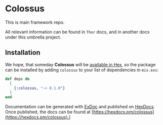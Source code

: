 # Colossus

This is main framework repo.

All relevant information can be found in `Thor` docs, and in another docs under this umbrella project.

## Installation

We hope, that someday **Colossus** will be [available in Hex](https://hex.pm/packages/colossus), so the package can be installed
by adding `colossus` to your list of dependencies in `mix.exs`:

```elixir
def deps do
  [
    {:colossus, "~> 0.1.0"}
  ]
end
```

Documentation can be generated with [ExDoc](https://github.com/elixir-lang/ex_doc)
and published on [HexDocs](https://hexdocs.pm). Once published, the docs can
be found at [https://hexdocs.pm/colossus](https://hexdocs.pm/colossus).]
